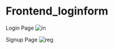 # Frontend_loginform
Login Page
![in](https://user-images.githubusercontent.com/51945617/79473481-cf193300-8022-11ea-8bb7-09d7f0032b0b.JPG)

Signup Page
![reg](https://user-images.githubusercontent.com/51945617/79473602-fd970e00-8022-11ea-83a2-44099c2f61af.JPG)

